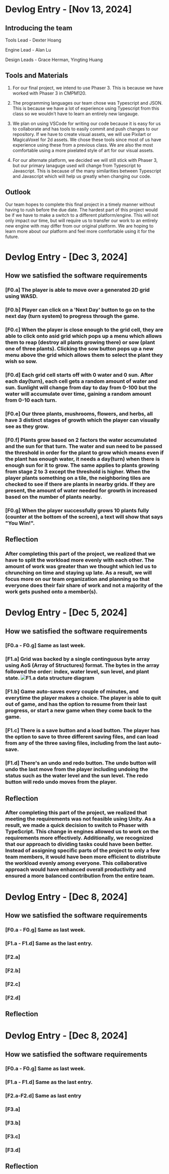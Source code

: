 # Devlog Entry - [Nov 13, 2024]
## Introducing the team 

Tools Lead - Dexter Hoang

Engine Lead - Alan Lu

Design Leads - Grace Herman, Yingting Huang

## Tools and Materials
1. For our final project, we intend to use Phaser 3. This is because we have worked with Phaser 3 in CMPM120.

2. The programming languages our team chose was Typescript and JSON. This is because we have a lot of experience using Typescript from this class so we wouldn't have to learn an entirely new langauge. 

3. We plan on using VSCode for writing our code because it is easy for us to collaborate and has tools to easily commit and push changes to our repository. If we have to create visual assets, we will use Pixilart or MagicaVoxel for 2d assets. We chose these tools since most of us have experience using these from a previous class. We are also the most comfortable using a more pixelated style of art for our visual assets. 

4. For our alternate platform, we decided we will still stick with Phaser 3, but our primary lanaguge used will change from Typescript to Javascript. This is because of the many similarities between Typescript and Javascript which will help us greatly when changing our code. 

## Outlook 
Our team hopes to complete this final project in a timely manner without having to rush before the due date. The hardest part of this project would be if we have to make a switch to a different platform/engine. This will not only impact our time, but will require us to transfer our work to an entirely new engine with may differ from our original platform. We are hoping to learn more about our platform and feel more comfortable using it for the future. 

# Devlog Entry - [Dec 3, 2024]

## How we satisfied the software requirements

### [F0.a] The player is able to move over a generated 2D grid using WASD.
### [F0.b] Player can click on a 'Next Day' button to go on to the next day (turn system) to progress through the game.
### [F0.c] When the player is close enough to the grid cell, they are able to click onto asid grid which pops up a menu which allows them to reap (destroy all plants growing there) or sow (plant one of three plants). Clicking the sow button pops up a new menu above the grid which allows them to select the plant they wish so sow. 
### [F0.d] Each grid cell starts off with 0 water and 0 sun. After each day(turn), each cell gets a random amount of water and sun. Sunlight will change from day to day from 0-100 but the water will accumulate over time, gaining a random amount from 0-10 each turn.
### [F0.e] Our three plants, mushrooms, flowers, and herbs, all have 3 distinct stages of growth which the player can visually see as they grow.
### [F0.f] Plants grow based on 2 factors the water accumulated and the sun for that turn. The water and sun need to be passed the threshold in order for the plant to grow which means even if the plant has enough water, it needs a day(turn) when there is enough sun for it to grow. The same applies to plants growing from stage 2 to 3 except the threshold is higher. When the player plants something on a tile, the neighboring tiles are checked to see if there are plants in nearby grids. If they are present, the amount of water needed for growth in increased based on the number of plants nearby.
### [F0.g] When the player successfully grows 10 plants fully (counter at the bottom of the screen), a text will show that says "You Win!".

## Reflection

### After completing this part of the project, we realized that we have to split the workload more evenly with each other. The amount of work was greater than we thought which led us to chrunching on time and staying up late. As a result, we will focus more on our team organization and planning so that everyone does their fair share of work and not a majority of the work gets pushed onto a member(s).

# Devlog Entry - [Dec 5, 2024]

## How we satisfied the software requirements

### [F0.a - F0.g] Same as last week.
### [F1.a] Grid was backed by a single continguous byte array using AoS (Array of Structures) format. The bytes in the array followed the order: index, water level, sun level, and plant state. ![F1.a data structure diagram](./AoS_Structure.jpg)
### [F1.b] Game auto-saves every couple of minutes, and everytime the player makes a choice. The player is able to quit out of game, and has the option to resume from their last progress, or start a new game when they come back to the game. 
### [F1.c] There is a save button and a load button. The player has the option to save to three different saving files, and can load from any of the three saving files, including from the last auto-save.
### [F1.d] There's an undo and redo button. The undo button will undo the last move from the player including undoing the status such as the water level and the sun level. The redo button will redo undo moves from the player.

## Reflection

### After completing this part of the project, we realized that meeting the requirements was not feasible using Unity. As a result, we made a quick decision to switch to Phaser with TypeScript. This change in engines allowed us to work on the requirements more effectively. Additionally, we recognized that our approach to dividing tasks could have been better. Instead of assigning specific parts of the project to only a few team members, it would have been more efficient to distribute the workload evenly among everyone. This collaborative approach would have enhanced overall productivity and ensured a more balanced contribution from the entire team.

# Devlog Entry - [Dec 8, 2024]

## How we satisfied the software requirements

### [F0.a - F0.g] Same as last week.
### [F1.a - F1.d] Same as the last entry.
### [F2.a] 
### [F2.b]
### [F2.c]
### [F2.d]

## Reflection

# Devlog Entry - [Dec 8, 2024]

## How we satisfied the software requirements

### [F0.a - F0.g] Same as last week.
### [F1.a - F1.d] Same as the last entry.
### [F2.a-F2.d] Same as last entry
### [F3.a] 
### [F3.b]
### [F3.c]
### [F3.d]

## Reflection

